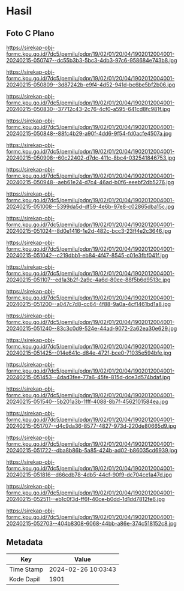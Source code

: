 # Hasil

## Foto C Plano

https://sirekap-obj-formc.kpu.go.id/7dc5/pemilu/pdpr/19/02/01/20/04/1902012004001-20240215-050747--dc55b3b3-5bc3-4db3-97c6-958684e743b8.jpg

https://sirekap-obj-formc.kpu.go.id/7dc5/pemilu/pdpr/19/02/01/20/04/1902012004001-20240215-050809--3d87242b-e9f4-4d52-941d-bc6be5bf2b06.jpg

https://sirekap-obj-formc.kpu.go.id/7dc5/pemilu/pdpr/19/02/01/20/04/1902012004001-20240215-050830--37712c43-2c76-4cf0-a595-641cd8fc981f.jpg

https://sirekap-obj-formc.kpu.go.id/7dc5/pemilu/pdpr/19/02/01/20/04/1902012004001-20240215-050848--88fc4b29-a90f-4dd6-9f54-fd0acfe4507a.jpg

https://sirekap-obj-formc.kpu.go.id/7dc5/pemilu/pdpr/19/02/01/20/04/1902012004001-20240215-050908--60c22402-d7dc-411c-8bc4-032541846753.jpg

https://sirekap-obj-formc.kpu.go.id/7dc5/pemilu/pdpr/19/02/01/20/04/1902012004001-20240215-050948--aeb61e24-d7c4-46ad-b0f6-eeebf2db5276.jpg

https://sirekap-obj-formc.kpu.go.id/7dc5/pemilu/pdpr/19/02/01/20/04/1902012004001-20240215-051008--5399da5d-df59-4e6b-97e8-c02865dba15c.jpg

https://sirekap-obj-formc.kpu.go.id/7dc5/pemilu/pdpr/19/02/01/20/04/1902012004001-20240215-051024--8d0e1416-1e2d-482c-bcc3-23ff4e2c3646.jpg

https://sirekap-obj-formc.kpu.go.id/7dc5/pemilu/pdpr/19/02/01/20/04/1902012004001-20240215-051042--c219dbb1-eb84-4f47-8545-c01e3fbf041f.jpg

https://sirekap-obj-formc.kpu.go.id/7dc5/pemilu/pdpr/19/02/01/20/04/1902012004001-20240215-051107--ed1a3b2f-2a9c-4a6d-80ee-88f5b6d9513c.jpg

https://sirekap-obj-formc.kpu.go.id/7dc5/pemilu/pdpr/19/02/01/20/04/1902012004001-20240215-051200--a047c7d8-cc64-4f88-9a0a-4cf1461bd1a8.jpg

https://sirekap-obj-formc.kpu.go.id/7dc5/pemilu/pdpr/19/02/01/20/04/1902012004001-20240215-051240--83c3c0d9-524e-44ad-9072-2a62ea30e629.jpg

https://sirekap-obj-formc.kpu.go.id/7dc5/pemilu/pdpr/19/02/01/20/04/1902012004001-20240215-051425--014e641c-d84e-472f-bce0-71035e594bfe.jpg

https://sirekap-obj-formc.kpu.go.id/7dc5/pemilu/pdpr/19/02/01/20/04/1902012004001-20240215-051453--4dad3fee-77a6-45fe-815d-dce3d574bdaf.jpg

https://sirekap-obj-formc.kpu.go.id/7dc5/pemilu/pdpr/19/02/01/20/04/1902012004001-20240215-051540--5b201a3b-1fff-4088-8b7f-4562101584ea.jpg

https://sirekap-obj-formc.kpu.go.id/7dc5/pemilu/pdpr/19/02/01/20/04/1902012004001-20240215-051707--d4c9da36-8577-4827-973d-220de80665d9.jpg

https://sirekap-obj-formc.kpu.go.id/7dc5/pemilu/pdpr/19/02/01/20/04/1902012004001-20240215-051722--dba8b86b-5a85-424b-ad02-b86035cd6939.jpg

https://sirekap-obj-formc.kpu.go.id/7dc5/pemilu/pdpr/19/02/01/20/04/1902012004001-20240215-051816--d66cdb78-4db5-44cf-90f9-dc704ce1a47d.jpg

https://sirekap-obj-formc.kpu.go.id/7dc5/pemilu/pdpr/19/02/01/20/04/1902012004001-20240215-052511--eb1c0f3d-ff6f-40ce-b0dd-1d1dd7812fe6.jpg

https://sirekap-obj-formc.kpu.go.id/7dc5/pemilu/pdpr/19/02/01/20/04/1902012004001-20240215-052703--404b8308-6068-44bb-a86e-374c518152c8.jpg


## Metadata

| Key        | Value               |
| ---------- | ------------------- |
| Time Stamp | 2024-02-26 10:03:43 |
| Kode Dapil | 1901                |



